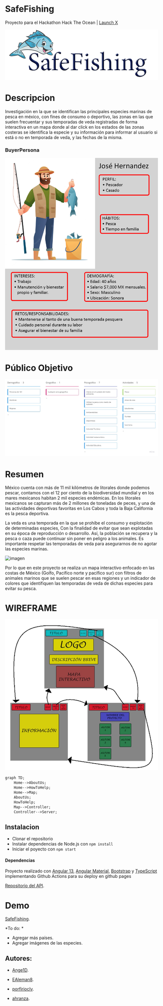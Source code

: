 # SafeFishing
 Proyecto para el Hackathon Hack The Ocean | [Launch X](https://github.com/LaunchX-InnovaccionVirtual)
 
 ![](https://github.com/Ange1D/SafeFishing/blob/main/src/assets/imgs/logo.png)
 

# Descripcion

Investigación en la que se identifican las principales especies marinas de pesca en méxico, con fines de consumo o deportivo, las zonas en las que suelen frecuentar y sus temporadas de veda registradas de forma interactiva en un mapa donde al dar click en los estados de las zonas costeras se identifica la especie y su información para informar al usuario si está o no en temporada de veda, y las fechas de la misma.


### BuyerPersona

 ![](https://github.com/Ange1D/SafeFishing/blob/main/src/assets/imgs/BuyerPersona.png)
 
 # Público Objetivo
 
 ![](https://raw.githubusercontent.com/Ange1D/SafeFishing/main/src/assets/imgs/PublicoObjetivo.jpg)
 
 # Resumen
 
 México cuenta con más de 11 mil kilómetros de litorales donde podemos pescar, contamos con el 12 por ciento de la biodiversidad mundial y en los mares mexicanos habitan 2 mil especies endémicas. En los litorales mexicanos se capturan más de 2 millones de toneladas de peces, y una de las actividades deportivas favoritas en Los Cabos y toda la Baja California es la pesca deportiva.
 
 La veda es una temporada en la que se prohíbe el consumo y explotación de determinadas especies, Con la finalidad de evitar que sean explotadas en su época de reproducción o desarrollo. Así, la población se recupera y la pesca o caza puede continuar sin poner en peligro a los animales. Es importante respetar las temporadas de veda para asegurarnos de no agotar las especies marinas. 

![imagen](https://user-images.githubusercontent.com/99446604/168487755-84c84a3e-2cb0-4154-adb1-a38c8c9b88a6.png)

Por lo que en este proyecto se realiza un mapa interactivo enfocado en las costas de México (Golfo, Pacifico norte y pacífico sur) con filtros de animales marinos que se suelen pescar en esas regiones y un indicador de colores que identifiquen las temporadas de veda de dichas especies para evitar su pesca.

# WIREFRAME

![imagen](https://github.com/Ange1D/SafeFishing/blob/main/src/assets/imgs/wireframe.jpg?raw=true)

```mermaid
graph TD;
    Home-->AboutUs;
    Home-->HowToHelp;
    Home-->Map;
    AboutUs;
    HowToHelp;
    Map-->Controller;
    Controller-->Server;
```

## Instalacion

* Clonar el repositorio
* Instalar dependencias de Node.js con `npm install`
* Iniciar el poyecto con `npm start`

#### Dependencias

Proyecto realizado con [Angular 13](https://angular.io/), [Angular Material](https://material.angular.io/), [Bootstrap](https://getbootstrap.com/) y [TypeScript](https://www.typescriptlang.org/) implementando Github Actions para su deploy en github pages

[Repositorio del API](https://github.com/Ange1D/SafeFishing-API).


 # Demo
[SafeFishing](https://ange1d.github.io/SafeFishing).



*To do: *
- Agregar más países.
- Agregar imágenes de las especies.




## Autores:

- [Ange1D](https://github.com/Ange1D).

- [EAleman8](https://github.com/EAleman8).

- [porfirioclv](https://github.com/porfirioclv).

- [ahranza](https://github.com/ahranza).
